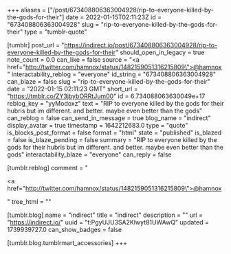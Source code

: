 +++
aliases = ["/post/673408806363004928/rip-to-everyone-killed-by-the-gods-for-their"]
date = 2022-01-15T02:11:23Z
id = "673408806363004928"
slug = "rip-to-everyone-killed-by-the-gods-for-their"
type = "tumblr-quote"

[tumblr]
post_url = "https://indirect.io/post/673408806363004928/rip-to-everyone-killed-by-the-gods-for-their"
should_open_in_legacy = true
note_count = 0.0
can_like = false
source = "<a href=\"http://twitter.com/hamnox/status/1482159051316215809\">@hamnox</a>"
interactability_reblog = "everyone"
id_string = "673408806363004928"
can_blaze = false
slug = "rip-to-everyone-killed-by-the-gods-for-their"
date = "2022-01-15 02:11:23 GMT"
short_url = "https://tmblr.co/ZY3jbybORRtJum00"
id = 6.734088063630049e+17
reblog_key = "yyModoxz"
text = "RIP to everyone killed by the gods for their hubris but im different. and better. maybe even better than the gods"
can_reblog = false
can_send_in_message = true
blog_name = "indirect"
display_avatar = true
timestamp = 1642212683.0
type = "quote"
is_blocks_post_format = false
format = "html"
state = "published"
is_blazed = false
is_blaze_pending = false
summary = "RIP to everyone killed by the gods for their hubris but im different. and better. maybe even better than the gods"
interactability_blaze = "everyone"
can_reply = false

[tumblr.reblog]
comment = "<p><a href=\"http://twitter.com/hamnox/status/1482159051316215809\">@hamnox</a></p>"
tree_html = ""

[tumblr.blog]
name = "indirect"
title = "indirect"
description = ""
url = "https://indirect.io/"
uuid = "t:PgyUJU3SA2Klwyt81UWAwQ"
updated = 1739939727.0
can_show_badges = false

[tumblr.blog.tumblrmart_accessories]
+++
